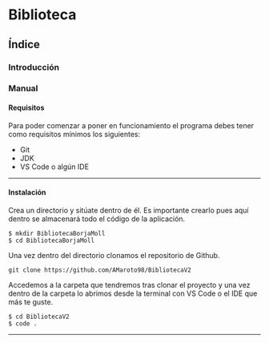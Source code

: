 # Biblioteca

## Índice


### Introducción


### Manual

#### Requisitos

Para poder comenzar a poner en funcionamiento el programa debes tener como requisitos mínimos los siguientes:

- Git
- JDK
- VS Code o algún IDE

---

#### Instalación

Crea un directorio y sitúate dentro de él. Es importante crearlo pues aquí dentro se almacenará todo el código de la aplicación.
~~~
$ mkdir BibliotecaBorjaMoll
$ cd BibliotecaBorjaMoll
~~~

Una vez dentro del directorio clonamos el repositorio de Github.
~~~
git clone https://github.com/AMaroto98/BibliotecaV2
~~~

Accedemos a la carpeta que tendremos tras clonar el proyecto y una vez dentro de la carpeta lo abrimos desde la terminal con VS Code o el IDE que más te guste.
~~~
$ cd BibliotecaV2
$ code .
~~~

---

### 